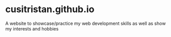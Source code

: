 # cusitristan.github.io
 A website to showcase/practice my web development skills as well as show my interests and hobbies

